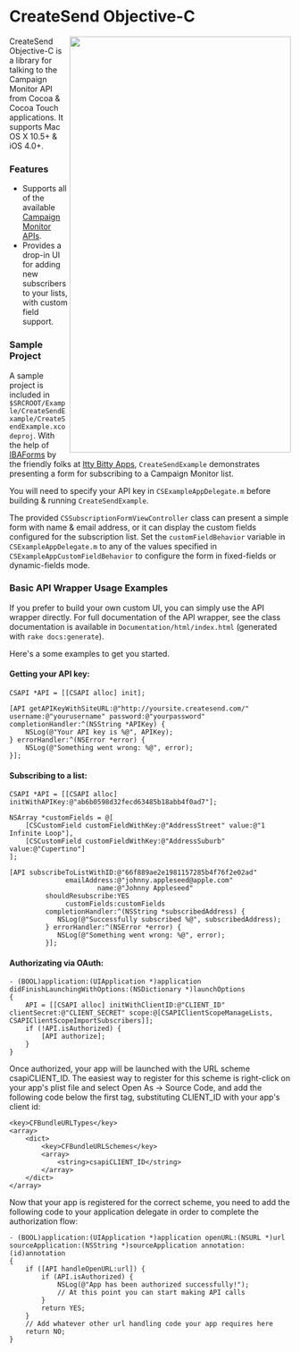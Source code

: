 # CreateSend Objective-C #

<img src="https://github.com/campaignmonitor/createsend-objectivec/raw/master/Example/CreateSendExample/CreateSendExample.png" align="right" width="396px" height="744px" />

CreateSend Objective-C is a library for talking to the Campaign Monitor API from Cocoa & Cocoa Touch applications. It supports Mac OS X 10.5+ & iOS 4.0+.

### Features ###

- Supports all of the available [Campaign Monitor APIs](http://www.campaignmonitor.com/api/).
- Provides a drop-in UI for adding new subscribers to your lists, with custom field support.

### Sample Project ###

A sample project is included in `$SRCROOT/Example/CreateSendExample/CreateSendExample.xcodeproj`. With the help of [IBAForms](https://github.com/ittybittydude/IBAForms/) by the friendly folks at [Itty Bitty Apps](http://www.ittybittyapps.com), `CreateSendExample` demonstrates presenting a form for subscribing to a Campaign Monitor list.

You will need to specify your API key in `CSExampleAppDelegate.m` before building & running `CreateSendExample`.

The provided `CSSubscriptionFormViewController` class can present a simple form with name & email address, or it can display the custom fields configured for the subscription list. Set the `customFieldBehavior` variable in `CSExampleAppDelegate.m` to any of the values specified in `CSExampleAppCustomFieldBehavior` to configure the form in fixed-fields or dynamic-fields mode.

### Basic API Wrapper Usage Examples ###

If you prefer to build your own custom UI, you can simply use the API wrapper directly. For full documentation of the API wrapper, see the class documentation is available in `Documentation/html/index.html` (generated with `rake docs:generate`).

Here's a some examples to get you started.

#### Getting your API key: ####

    CSAPI *API = [[CSAPI alloc] init];
    
    [API getAPIKeyWithSiteURL:@"http://yoursite.createsend.com/" username:@"yourusername" password:@"yourpassword" completionHandler:^(NSString *APIKey) {
        NSLog(@"Your API key is %@", APIKey);
    } errorHandler:^(NSError *error) {
        NSLog(@"Something went wrong: %@", error);
    }];

#### Subscribing to a list: ####

    CSAPI *API = [[CSAPI alloc] initWithAPIKey:@"ab6b0598d32fecd63485b18abb4f0ad7"];
    
    NSArray *customFields = @[
        [CSCustomField customFieldWithKey:@"AddressStreet" value:@"1 Infinite Loop"],
        [CSCustomField customFieldWithKey:@"AddressSuburb" value:@"Cupertino"]
    ];

    [API subscribeToListWithID:@"66f889ae2e1981157285b4f76f2e02ad"
                  emailAddress:@"johnny.appleseed@apple.com"
                          name:@"Johnny Appleseed"
             shouldResubscribe:YES
                  customFields:customFields
             completionHandler:^(NSString *subscribedAddress) {
                NSLog(@"Successfully subscribed %@", subscribedAddress);
             } errorHandler:^(NSError *error) {
                NSLog(@"Something went wrong: %@", error);
             }];

#### Authorizating via OAuth: ####

    - (BOOL)application:(UIApplication *)application didFinishLaunchingWithOptions:(NSDictionary *)launchOptions
    {
        API = [[CSAPI alloc] initWithClientID:@"CLIENT_ID" clientSecret:@"CLIENT_SECRET" scope:@[CSAPIClientScopeManageLists, CSAPIClientScopeImportSubscribers]];
        if (!API.isAuthorized) {
            [API authorize];    
        }
    }

Once authorized, your app will be launched with the URL scheme csapiCLIENT_ID. The easiest way to register for this scheme is right-click on your app's plist file and select Open As → Source Code, and add the following code below the first <dict> tag, substituting CLIENT_ID with your app's client id:

    <key>CFBundleURLTypes</key>
    <array>
        <dict>
            <key>CFBundleURLSchemes</key>
            <array>
                <string>csapiCLIENT_ID</string>
            </array>
        </dict>
    </array>

Now that your app is registered for the correct scheme, you need to add the following code to your application delegate in order to complete the authorization flow:

    - (BOOL)application:(UIApplication *)application openURL:(NSURL *)url sourceApplication:(NSString *)sourceApplication annotation:(id)annotation
    {
        if ([API handleOpenURL:url]) {
            if (API.isAuthorized) {
                NSLog(@"App has been authorized successfully!");
                // At this point you can start making API calls
            }
            return YES;
        }
        // Add whatever other url handling code your app requires here
        return NO;
    }
